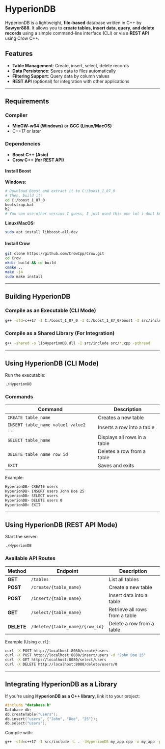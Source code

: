 # HyperionDB

HyperionDB is a lightweight, **file-based** database written in C++ by **Sawyer888**. It allows you to **create tables, insert data, query, and delete records** using a simple command-line interface (CLI) or via a **REST API** using Crow C++.

## Features
- **Table Management**: Create, insert, select, delete records
- **Data Persistence**: Saves data to files automatically
- **Filtering Support**: Query data by column values
- **REST API** (optional) for integration with other applications

---

## Requirements
### **Compiler**
- **MinGW-w64 (Windows)** or **GCC (Linux/MacOS)**
- C++17 or later

### **Dependencies**
- **Boost C++ (Asio)**
- **Crow C++ (for REST API)**

#### Install Boost
**Windows:**
```sh
# Download Boost and extract it to C:/boost_1_87_0
# Then, build it:
cd C:/boost_1_87_0
bootstrap.bat
b2
# You can use other versios I guess, I just used this one lol i dont know
```

**Linux/MacOS:**
```sh
sudo apt install libboost-all-dev
```

#### Install Crow
```sh
git clone https://github.com/CrowCpp/Crow.git
cd Crow
mkdir build && cd build
cmake ..
make -j4
sudo make install
```

---

## **Building HyperionDB**
### **Compile as an Executable (CLI Mode)**
```sh
g++ -std=c++17 -I C:/boost_1_87_0 -I C:/boost_1_87_0/boost -I src/include -L C:/boost_1_87_0/stage/lib -o HyperionDB src/*.cpp -pthread -lboost_system
```

### **Compile as a Shared Library (For Integration)**
```sh
g++ -shared -o libHyperionDB.dll -I src/include src/*.cpp -pthread
```

---

## **Using HyperionDB (CLI Mode)**
Run the executable:
```sh
./HyperionDB
```
### **Commands**
| Command | Description |
|---------|-------------|
| `CREATE table_name` | Creates a new table |
| `INSERT table_name value1 value2 ...` | Inserts a row into a table |
| `SELECT table_name` | Displays all rows in a table |
| `DELETE table_name row_id` | Deletes a row from a table |
| `EXIT` | Saves and exits |

Example:
```sh
HyperionDB> CREATE users
HyperionDB> INSERT users John Doe 25
HyperionDB> SELECT users
HyperionDB> DELETE users 0
HyperionDB> EXIT
```

---

## **Using HyperionDB (REST API Mode)**
Start the server:
```sh
./HyperionDB
```

### **Available API Routes**
| Method | Endpoint | Description |
|--------|---------|-------------|
| **GET** | `/tables` | List all tables |
| **POST** | `/create/{table_name}` | Create a new table |
| **POST** | `/insert/{table_name}` | Insert data into a table |
| **GET** | `/select/{table_name}` | Retrieve all rows from a table |
| **DELETE** | `/delete/{table_name}/{row_id}` | Delete a row from a table |

Example (Using `curl`):
```sh
curl -X POST http://localhost:8080/create/users
curl -X POST http://localhost:8080/insert/users -d "John Doe 25"
curl -X GET http://localhost:8080/select/users
curl -X DELETE http://localhost:8080/delete/users/0
```

---

## **Integrating HyperionDB as a Library**
If you're using **HyperionDB as a C++ library**, link it to your project:

```cpp
#include "database.h"
Database db;
db.createTable("users");
db.insert("users", {"John", "Doe", "25"});
db.select("users");
```

Compile with:
```sh
g++ -std=c++17 -I src/include -L . -lHyperionDB my_app.cpp -o my_app -pthread
```
